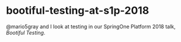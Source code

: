# bootiful-testing-at-s1p-2018
@mario5gray and I look at testing in our SpringOne Platform 2018 talk, _Bootiful Testing_.

